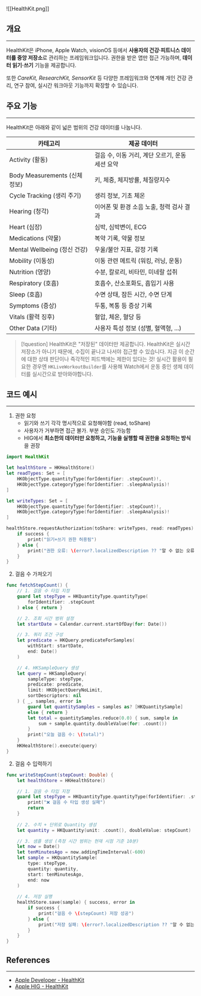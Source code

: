 
![[HealthKit.png]]

## 개요
---
HealthKit은 iPhone, Apple Watch, visionOS 등에서 **사용자의 건강·피트니스 데이터를 중앙 저장소**로 관리하는 프레임워크입니다. 권한을 받은 앱만 접근 가능하며, **데이터 읽기·쓰기** 기능을 제공합니다.

또한 *CareKit, ResearchKit, SensorKit* 등 다양한 프레임워크와 연계해 개인 건강 관리, 연구 참여, 실시간 워크아웃 기능까지 확장할 수 있습니다.

## 주요 기능
---
HealthKit은 아래와 같이 넓은 범위의 건강 데이터를 나눕니다.

| 카테고리                      | 제공 데이터                        |
| ------------------------- | ----------------------------- |
| Activity (활동)             | 걸음 수, 이동 거리, 계단 오르기, 운동 세션 요약 |
| Body Measurements (신체 정보) | 키, 체중, 체지방률, 체질량지수            |
| Cycle Tracking (생리 주기)    | 생리 정보, 기초 체온                  |
| Hearing (청각)              | 이어폰 및 환경 소음 노출, 청력 검사 결과      |
| Heart (심장)                | 심박, 심박변이, ECG                 |
| Medications (약물)          | 복약 기록, 약물 정보                  |
| Mental Wellbeing (정신 건강)  | 우울/불안 지표, 감정 기록               |
| Mobility (이동성)            | 이동 관련 메트릭 (워킹, 러닝, 운동)        |
| Nutrition (영양)            | 수분, 칼로리, 비타민, 미네랄 섭취          |
| Respiratory (호흡)          | 호흡수, 산소포화도, 흡입기 사용            |
| Sleep (호흡)                | 수면 상태, 잠든 시간, 수면 단계           |
| Symptoms (증상)             | 두통, 복통 등 증상 기록                |
| Vitals (활력 징후)            | 혈압, 체온, 혈당 등                  |
| Other Data (기타)           | 사용자 특성 정보 (성별, 혈액형, ...)      |

>[!question] HealthKit은 "저장된" 데이터만 제공합니다.
>HealthKit은 실시간 저장소가 아니기 때문에, 수집이 끝나고 나서야 접근할 수 있습니다. 
>지금 이 순간에 대한 상태 판단이나 즉각적인 피드백에는 제한이 있다는 것!
>실시간 활용이 필요한 경우엔 `HKLiveWorkoutBuilder`를 사용해 Watch에서 운동 중인  생체 데이터를 실시간으로 받아와야합니다.

## 코드 예시
---
1. 권한 요청
	* 읽기와 쓰기 각각 명시적으로 요청해야함 (read, toShare)
	* 사용자가 거부하면 접근 불가. 부분 승인도 가능함
	* HIG에서 **최소한의 데이터만 요청하고, 기능을 실행할 때 권한을 요청하는 방식**을 권장
	
```Swift
import HealthKit

let healthStore = HKHealthStore()
let readTypes: Set = [
    HKObjectType.quantityType(forIdentifier: .stepCount)!,
    HKObjectType.categoryType(forIdentifier: .sleepAnalysis)!
]

let writeTypes: Set = [
    HKObjectType.quantityType(forIdentifier: .stepCount)!,
    HKObjectType.categoryType(forIdentifier: .sleepAnalysis)!
]

healthStore.requestAuthorization(toShare: writeTypes, read: readTypes) { success, error in
    if success {
        print("읽기+쓰기 권한 허용됨")
    } else {
		print("권한 오류: \(error?.localizedDescription ?? "알 수 없는 오류")")
    }
}
```

2. 걸음 수 가져오기

```Swift
func fetchStepCount() {
    // 1. 걸음 수 타입 지정
    guard let stepType = HKQuantityType.quantityType(
        forIdentifier: .stepCount
    ) else { return }

    // 2. 조회 시간 범위 설정
    let startDate = Calendar.current.startOfDay(for: Date())

    // 3. 쿼리 조건 구성
    let predicate = HKQuery.predicateForSamples(
        withStart: startDate,
        end: Date()
    )

    // 4. HKSampleQuery 생성
    let query = HKSampleQuery(
        sampleType: stepType, 
        predicate: predicate, 
        limit: HKObjectQueryNoLimit, 
        sortDescriptors: nil
    ) { _, samples, error in
        guard let quantitySamples = samples as? [HKQuantitySample]
        else { return } 
        let total = quantitySamples.reduce(0.0) { sum, sample in
            sum + sample.quantity.doubleValue(for: .count())
        } 
        print("오늘 걸음 수: \(total)")
    }
    HKHealthStore().execute(query) 
}
```

2. 걸음 수 입력하기

```Swift
func writeStepCount(stepCount: Double) {
    let healthStore = HKHealthStore()

    // 1. 걸음 수 타입 지정
    guard let stepType = HKQuantityType.quantityType(forIdentifier: .stepCount) else {
        print("❌ 걸음 수 타입 생성 실패")
        return
    }
    
    // 2. 수치 + 단위로 Quantity 생성
    let quantity = HKQuantity(unit: .count(), doubleValue: stepCount)

    // 3. 샘플 생성 (측정 시간 범위는 현재 시점 기준 10분)
    let now = Date()
    let tenMinutesAgo = now.addingTimeInterval(-600)
    let sample = HKQuantitySample(
        type: stepType,
        quantity: quantity,
        start: tenMinutesAgo,
        end: now
    )
    
    // 4. 저장 실행
    healthStore.save(sample) { success, error in
        if success {
            print("걸음 수 \(stepCount) 저장 성공")
        } else {
            print("저장 실패: \(error?.localizedDescription ?? "알 수 없는 오류")")
        }
    }
}
```


## References
---
* [Apple Developer - HealthKit](https://developer.apple.com/documentation/healthkit)
* [Apple HIG - HealthKit](https://developer.apple.com/design/human-interface-guidelines/healthkit)
